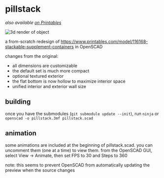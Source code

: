 # pillstack

_also available [on Printables](https://www.printables.com/model/937925-pillstack)_

![3d render of object](https://qguv.github.io/pillstack/img/pillstack.png)

a from-scratch redesign of https://www.printables.com/model/116168-stackable-supplement-containers in OpenSCAD

changes from the original:

- all dimensions are customizable
- the default set is much more compact
- optional textured exterior
- the flat bottom is now hollow to maximize interior space
- unified interior and exterior wall size

## building

once you have the submodules (`git submodule update --init`), run `ninja` or `openscad -o pillstack.3mf pillstack.scad`

## animation

some animations are included at the beginning of pillstack.scad. you can uncomment them (one at a time) to view them. from the OpenSCAD GUI, select View → Animate, then set FPS to 30 and Steps to 360

note: this seems to prevent OpenSCAD from automatically updating the preview when the source changes
